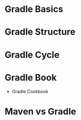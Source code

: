 # Gradle Basics

# Gradle Structure

# Gradle Cycle

# Gradle Book 
- Gradle Cookbook

# Maven vs Gradle
